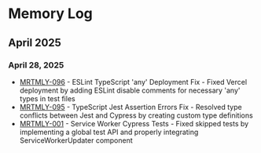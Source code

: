 # Memory Log

## April 2025

### April 28, 2025
- [MRTMLY-096](./docs/logged_memories/MRTMLY-096-eslint-typescript-any-deployment-fix.md) - ESLint TypeScript 'any' Deployment Fix - Fixed Vercel deployment by adding ESLint disable comments for necessary 'any' types in test files
- [MRTMLY-095](./docs/logged_memories/MRTMLY-095-typescript-jest-assertion-errors-fix.md) - TypeScript Jest Assertion Errors Fix - Resolved type conflicts between Jest and Cypress by creating custom type definitions
- [MRTMLY-001](./docs/logged_memories/MRTMLY-001-service-worker-cypress-tests.md) - Service Worker Cypress Tests - Fixed skipped tests by implementing a global test API and properly integrating ServiceWorkerUpdater component
